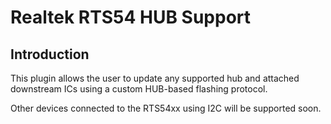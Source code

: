 Realtek RTS54 HUB Support
=========================

Introduction
------------

This plugin allows the user to update any supported hub and attached downstream
ICs using a custom HUB-based flashing protocol.

Other devices connected to the RTS54xx using I2C will be supported soon.

